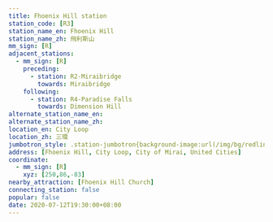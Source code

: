 ```yaml
---
title: Fhoenix Hill station
station_code: [R3]
station_name_en: Fhoenix Hill
station_name_zh: 飛利斯山
mm_sign: [R]
adjacent_stations:
  - mm_sign: [R]
    preceding:
      - station: R2-Miraibridge
        towards: Miraibridge
    following:
      - station: R4-Paradise Falls
        towards: Dimension Hill
alternate_station_name_en: 
alternate_station_name_zh: 
location_en: City Loop
location_zh: 三環
jumbotron_style: .station-jumbotron{background-image:url(/img/bg/redline.png);background-repeat:no-repeat;background-size:100% 10px;background-position:0 130px}
address: [Fhoenix Hill, City Loop, City of Mirai, United Cities]
coordinate:
  - mm_sign: [R]
    xyz: [250,86,-83]
nearby_attraction: [Fhoenix Hill Church]
connecting_station: false
popular: false
date: 2020-07-12T19:30:00+08:00
---
```


